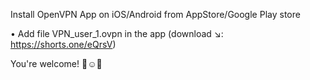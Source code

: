 Install OpenVPN App on iOS/Android from AppStore/Google Play store

• Add file VPN_user_1.ovpn in the app (download ↘️: https://shorts.one/eQrsV)

You're welcome! 👏☺️🎉
